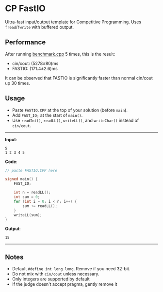 # CP FastIO

Ultra-fast input/output template for Competitive Programming. 
Uses `fread`/`fwrite` with buffered output.

## Performance

After running [benchmark.cpp](https://github.com/minhkhang1008/CP-FastIO/blob/main/benchmark.cpp) 5 times, this is the result:

- cin/cout: (5278±80)ms
- FASTIO: (171.4±2.6)ms

It can be observed that FASTIO is significantly faster than normal cin/cout up 30 times.

## Usage

- Paste `FASTIO.CPP` at the top of your solution (before `main`).
- Add `FAST_IO;` at the start of `main()`.
- Use `readInt()`, `readLL()`, `writeLL()`, and `writeChar()` instead of `cin/cout`.

---

**Input**:
```
5
1 2 3 4 5
````

**Code**:
```cpp
// paste FASTIO.CPP here

signed main() {
    FAST_IO;

    int n = readLL();
    int sum = 0;
    for (int i = 0; i < n; i++) {
        sum += readLL();
    }
    writeLL(sum);
}
````

**Output**:

```
15
```

---

## Notes

* Default `#define int long long`. Remove if you need 32-bit.
* Do not mix with `cin/cout` unless necessary.
* Only integers are supported by default
* If the judge doesn't accept pragma, gently remove it
